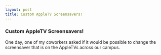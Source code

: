 ```yaml
---
layout: post
title: Custom AppleTV Screensavers!
---
```



### Custom AppleTV Screensavers!

One day, one of my coworkers asked if it would be possible to change the screensaver that is on the AppleTVs across our campus. 


<script src="https://utteranc.es/client.js"
        repo="dokihara.github.io"
        issue-term="pathname"
        theme="github-light"
        crossorigin="anonymous"
        async>
</script>